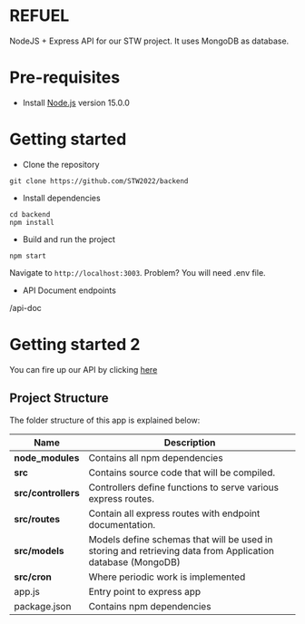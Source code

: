 # REFUEL

NodeJS + Express API for our STW project. It uses MongoDB as database.

# Pre-requisites

- Install [Node.js](https://nodejs.org/en/) version 15.0.0

# Getting started

- Clone the repository

```
git clone https://github.com/STW2022/backend
```

- Install dependencies

```
cd backend
npm install
```

- Build and run the project

```
npm start
```

Navigate to `http://localhost:3003`. Problem? You will need .env file.

- API Document endpoints

/api-doc

# Getting started 2

You can fire up our API by clicking [here](https://reloop-back.herokuapp.com/api-doc)

## Project Structure

The folder structure of this app is explained below:

| Name                | Description                                                                                                |
| ------------------- | ---------------------------------------------------------------------------------------------------------- |
| **node_modules**    | Contains all npm dependencies                                                                              |
| **src**             | Contains source code that will be compiled.                                                                |
| **src/controllers** | Controllers define functions to serve various express routes.                                              |
| **src/routes**      | Contain all express routes with endpoint documentation.                                                    |
| **src/models**      | Models define schemas that will be used in storing and retrieving data from Application database (MongoDB) |
| **src/cron**        | Where periodic work is implemented                                                                         |
| app.js              | Entry point to express app                                                                                 |
| package.json        | Contains npm dependencies                                                                                  |
